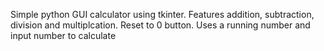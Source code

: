 Simple python GUI calculator using tkinter.
Features addition, subtraction, division and multiplcation.
Reset to 0 button.
Uses a running number and input number to calculate
